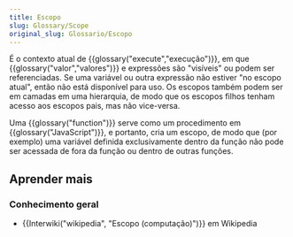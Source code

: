 ```yaml
---
title: Escopo
slug: Glossary/Scope
original_slug: Glossario/Escopo
---
```


É o contexto atual de {{glossary("execute","execução")}}, em que {{glossary("valor","valores")}} e expressões são "visíveis" ou podem ser referenciadas. Se uma variável ou outra expressão não estiver "no escopo atual", então não está disponível para uso. Os escopos também podem ser em camadas em uma hierarquia, de modo que os escopos filhos tenham acesso aos escopos pais, mas não vice-versa.

Uma {{glossary("function")}} serve como um procedimento em {{glossary("JavaScript")}}, e portanto, cria um escopo, de modo que (por exemplo) uma variável definida exclusivamente dentro da função não pode ser acessada de fora da função ou dentro de outras funções.

## Aprender mais

### Conhecimento geral

- {{Interwiki("wikipedia", "Escopo (computação)")}} em Wikipedia
